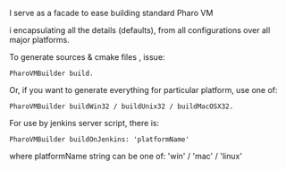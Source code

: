 I serve as a facade to ease building standard Pharo VM

i encapsulating all the details (defaults), from all configurations over all major platforms.

To generate sources & cmake files , issue:

	PharoVMBuilder build.

Or, if you want to generate everything for particular platform, use one of:

	PharoVMBuilder buildWin32 / buildUnix32 / buildMacOSX32.

For use by jenkins server script, there is:

	PharoVMBuilder buildOnJenkins: 'platformName'

where platformName string can be one of: 'win' / 'mac' / 'linux'